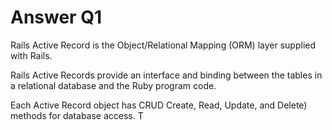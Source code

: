 # Answer Q1

Rails Active Record is the Object/Relational Mapping (ORM) layer supplied with Rails.

Rails Active Records provide an interface and binding between the tables in a relational database and the Ruby program code.

Each Active Record object has CRUD Create, Read, Update, and Delete) methods for database access. T
